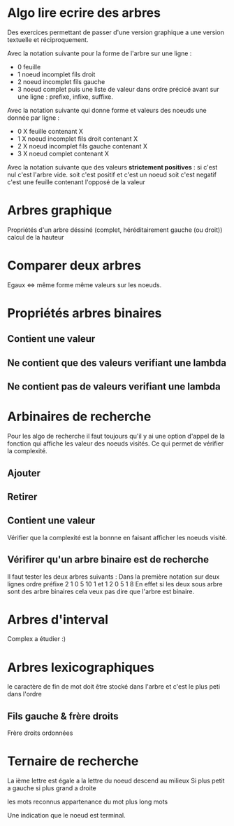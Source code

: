 
# Algo lire ecrire des arbres

Des exercices permettant de passer d'une version graphique a une version textuelle et réciproquement.


Avec la notation suivante pour la forme de l'arbre sur une ligne :
- 0 feuille 
- 1 noeud incomplet fils droit 
- 2 noeud incomplet fils gauche
- 3 noeud complet 
puis une liste de valeur dans ordre précicé avant sur une ligne :
prefixe, infixe, suffixe.


Avec la notation suivante qui donne forme et valeurs des noeuds une donnée par ligne :
- 0 X feuille contenant X
- 1 X noeud incomplet fils droit contenant X 
- 2 X noeud incomplet fils gauche contenant X 
- 3 X noeud complet contenant X 

Avec la notation suivante que des valeurs **strictement positives** :
si c'est nul c'est l'arbre vide.
soit c'est positif et c'est un noeud
soit c'est negatif c'est une feuille contenant l'opposé de la valeur 

# Arbres graphique

Propriétés d'un arbre déssiné 
(complet, héréditairement gauche (ou droit))
calcul de la hauteur 



# Comparer deux arbres

Egaux <=> même forme même valeurs sur les noeuds.


# Propriétés arbres binaires


## Contient une valeur 

## Ne contient que des valeurs verifiant une lambda

## Ne contient pas de valeurs verifiant une lambda



# Arbinaires de recherche 

Pour les algo de recherche il faut toujours qu'il y ai une option d'appel de la fonction 
qui affiche les valeur des noeuds visités. Ce qui permet de vérifier la complexité.

## Ajouter 

## Retirer 

## Contient une valeur 

Vérifier que la complexité est la bonnne en faisant afficher les noeuds visité.


## Vérifirer qu'un arbre binaire est de recherche

Il faut tester les deux arbres suivants :
Dans la première notation sur deux lignes ordre préfixe
2 1 0
5 10 1
et 
1 2 0
5 1 8 
En effet si les deux sous arbre sont des arbre binaires cela veux pas dire que l'arbre est binaire.


# Arbres d'interval 

Complex a étudier :)

# Arbres lexicographiques 

le caractère de fin de mot doit être stocké dans l'arbre et c'est le plus peti dans l'ordre


## Fils gauche & frère droits 

Frère droits ordonnées

# Ternaire de recherche 

La ième lettre est égale a la lettre du noeud descend au milieux 
Si plus petit a gauche si plus grand a droite 


les mots reconnus 
appartenance du mot 
plus long mots


Une indication que le noeud est terminal.








